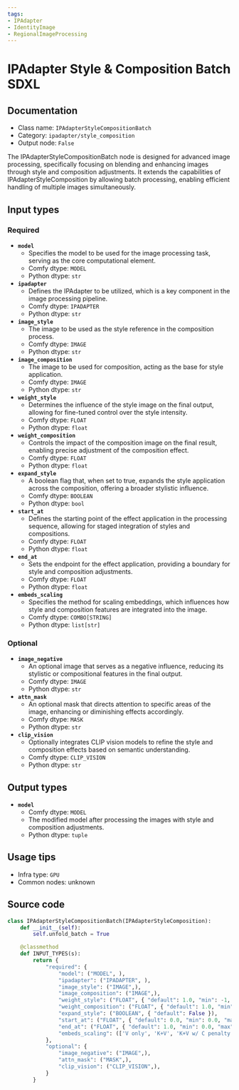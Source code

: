 ```yaml
---
tags:
- IPAdapter
- IdentityImage
- RegionalImageProcessing
---
```


# IPAdapter Style & Composition Batch SDXL
## Documentation
- Class name: `IPAdapterStyleCompositionBatch`
- Category: `ipadapter/style_composition`
- Output node: `False`

The IPAdapterStyleCompositionBatch node is designed for advanced image processing, specifically focusing on blending and enhancing images through style and composition adjustments. It extends the capabilities of IPAdapterStyleComposition by allowing batch processing, enabling efficient handling of multiple images simultaneously.
## Input types
### Required
- **`model`**
    - Specifies the model to be used for the image processing task, serving as the core computational element.
    - Comfy dtype: `MODEL`
    - Python dtype: `str`
- **`ipadapter`**
    - Defines the IPAdapter to be utilized, which is a key component in the image processing pipeline.
    - Comfy dtype: `IPADAPTER`
    - Python dtype: `str`
- **`image_style`**
    - The image to be used as the style reference in the composition process.
    - Comfy dtype: `IMAGE`
    - Python dtype: `str`
- **`image_composition`**
    - The image to be used for composition, acting as the base for style application.
    - Comfy dtype: `IMAGE`
    - Python dtype: `str`
- **`weight_style`**
    - Determines the influence of the style image on the final output, allowing for fine-tuned control over the style intensity.
    - Comfy dtype: `FLOAT`
    - Python dtype: `float`
- **`weight_composition`**
    - Controls the impact of the composition image on the final result, enabling precise adjustment of the composition effect.
    - Comfy dtype: `FLOAT`
    - Python dtype: `float`
- **`expand_style`**
    - A boolean flag that, when set to true, expands the style application across the composition, offering a broader stylistic influence.
    - Comfy dtype: `BOOLEAN`
    - Python dtype: `bool`
- **`start_at`**
    - Defines the starting point of the effect application in the processing sequence, allowing for staged integration of styles and compositions.
    - Comfy dtype: `FLOAT`
    - Python dtype: `float`
- **`end_at`**
    - Sets the endpoint for the effect application, providing a boundary for style and composition adjustments.
    - Comfy dtype: `FLOAT`
    - Python dtype: `float`
- **`embeds_scaling`**
    - Specifies the method for scaling embeddings, which influences how style and composition features are integrated into the image.
    - Comfy dtype: `COMBO[STRING]`
    - Python dtype: `list[str]`
### Optional
- **`image_negative`**
    - An optional image that serves as a negative influence, reducing its stylistic or compositional features in the final output.
    - Comfy dtype: `IMAGE`
    - Python dtype: `str`
- **`attn_mask`**
    - An optional mask that directs attention to specific areas of the image, enhancing or diminishing effects accordingly.
    - Comfy dtype: `MASK`
    - Python dtype: `str`
- **`clip_vision`**
    - Optionally integrates CLIP vision models to refine the style and composition effects based on semantic understanding.
    - Comfy dtype: `CLIP_VISION`
    - Python dtype: `str`
## Output types
- **`model`**
    - Comfy dtype: `MODEL`
    - The modified model after processing the images with style and composition adjustments.
    - Python dtype: `tuple`
## Usage tips
- Infra type: `GPU`
- Common nodes: unknown


## Source code
```python
class IPAdapterStyleCompositionBatch(IPAdapterStyleComposition):
    def __init__(self):
        self.unfold_batch = True

    @classmethod
    def INPUT_TYPES(s):
        return {
            "required": {
                "model": ("MODEL", ),
                "ipadapter": ("IPADAPTER", ),
                "image_style": ("IMAGE",),
                "image_composition": ("IMAGE",),
                "weight_style": ("FLOAT", { "default": 1.0, "min": -1, "max": 5, "step": 0.05 }),
                "weight_composition": ("FLOAT", { "default": 1.0, "min": -1, "max": 5, "step": 0.05 }),
                "expand_style": ("BOOLEAN", { "default": False }),
                "start_at": ("FLOAT", { "default": 0.0, "min": 0.0, "max": 1.0, "step": 0.001 }),
                "end_at": ("FLOAT", { "default": 1.0, "min": 0.0, "max": 1.0, "step": 0.001 }),
                "embeds_scaling": (['V only', 'K+V', 'K+V w/ C penalty', 'K+mean(V) w/ C penalty'], ),
            },
            "optional": {
                "image_negative": ("IMAGE",),
                "attn_mask": ("MASK",),
                "clip_vision": ("CLIP_VISION",),
            }
        }

```
